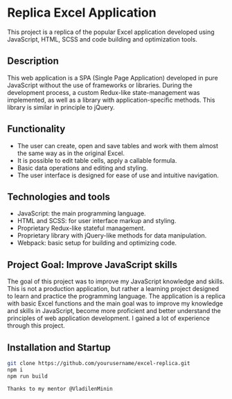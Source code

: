 # Replica Excel Application

This project is a replica of the popular Excel application developed using JavaScript, HTML, SCSS and code building and optimization tools.

## Description

This web application is a SPA (Single Page Application) developed in pure JavaScript without the use of frameworks or libraries. During the development process, a custom Redux-like state-management was implemented, as well as a library with application-specific methods. This library is similar in principle to jQuery.

## Functionality

- The user can create, open and save tables and work with them almost the same way as in the original Excel.
- It is possible to edit table cells, apply a callable formula.
- Basic data operations and editing and styling.
- The user interface is designed for ease of use and intuitive navigation.

## Technologies and tools

- JavaScript: the main programming language.
- HTML and SCSS: for user interface markup and styling.
- Proprietary Redux-like stateful management.
- Proprietary library with jQuery-like methods for data manipulation.
- Webpack: basic setup for building and optimizing code.

## Project Goal: Improve JavaScript skills

The goal of this project was to improve my JavaScript knowledge and skills. This is not a production application, but rather a learning project designed to learn and practice the programming language. The application is a replica with basic Excel functions and the main goal was to improve my knowledge and skills in JavaScript, become more proficient and better understand the principles of web application development. I gained a lot of experience through this project.

## Installation and Startup
```bash
git clone https://github.com/yourusername/excel-replica.git
npm i
npm run build

Thanks to my mentor @VladilenMinin
